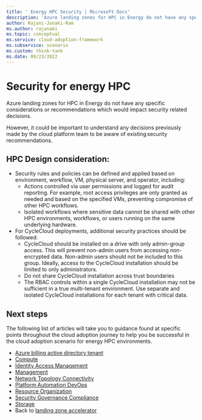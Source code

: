```yaml
---
title: ' Energy HPC Security | Microsoft Docs'
description: 'Azure landing zones for HPC in Energy do not have any specific considerations or recommendations which would impact security related decisions.'
author: Rajani-Janaki-Ram
ms.author: rajanaki
ms.topic: conceptual
ms.service: cloud-adoption-framework
ms.subservice: scenario
ms.custom: think-tank
ms.date: 09/23/2022
---
```


# Security for energy HPC

Azure landing zones for HPC in Energy do not have any specific considerations or recommendations which would impact security related decisions.

However, it could be important to understand any decisions previously made by the cloud platform team to be aware of existing security recommendations.

## HPC Design consideration:

 - Security rules and policies can be defined and applied based on environment, workflow, VM, physical server, and operator, including:
     - Actions controlled via user permissions and logged for audit reporting. For example, root access privileges are only granted as needed and based on the specified VMs, preventing compromise of other HPC workflows.
     - Isolated workflows where sensitive data cannot be shared with other HPC environments, workflows, or users running on the same underlying hardware.
 - For CycleCloud deployments, additional security practices should be followed:
     - CycleCloud should be installed on a drive with only admin-group access. This will prevent non-admin users from accessing non-encrypted data. Non-admin users should not be included to this group. Ideally, access to the CycleCloud installation should be limited to only administrators.
     - Do not share CycleCloud installation across trust boundaries
     - The RBAC controls within a single CycleCloud installation may not be sufficient in a true multi-tenant environment. Use separate and isolated CycleCloud installations for each tenant with critical data.

## Next steps
The following list of articles will take you to guidance found at specific points throughout the cloud adoption journey to help you be successful in the cloud adoption scenario for energy HPC environments.
- [Azure billing active directory tenant](./azure-billing-active-directory-tenant.md)
- [Compute](./compute.md)
- [Identity Access Management](./identity-access-management.md)
- [Management](./management.md)
- [Network Topology Connectivity](./network-topology-connectivity.md)
- [Platform Automation DevOps](./platform-automation-devops.md)
- [Resource Organization](./resource-organization.md)
- [Security Governance Compliance](./security-governance-compliance.md)
- [Storage](./storage.md)
- Back to [landing zone accelerator](../azure-hpc-landing-zone-accelator.md)

